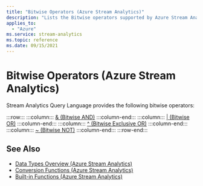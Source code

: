 ```yaml
---
title: "Bitwise Operators (Azure Stream Analytics)"
description: "Lists the Bitwise operators supported by Azure Stream Analytics."
applies_to:
  - "Azure"
ms.service: stream-analytics
ms.topic: reference
ms.date: 09/15/2021
---
```


# Bitwise Operators (Azure Stream Analytics)

Stream Analytics Query Language provides the following bitwise operators:

:::row:::
    :::column:::
        [& (Bitwise AND)](bitwise-and-azure-stream-analytics.md)
    :::column-end:::
    :::column:::
        [| (Bitwise OR)](bitwise-or-azure-stream-analytics.md)
    :::column-end:::
    :::column:::
        [^ (Bitwise Exclusive OR)](bitwise-xor-azure-stream-analytics.md)
    :::column-end:::
    :::column:::
        [~ (Bitwise NOT)](bitwise-not-azure-stream-analytics.md)
    :::column-end:::
:::row-end:::

## See Also

- [Data Types Overview &#40;Azure Stream Analytics&#41;](data-types-azure-stream-analytics.md)
- [Conversion Functions &#40;Azure Stream Analytics&#41;](conversion-functions-azure-stream-analytics.md)
- [Built-in Functions &#40;Azure Stream Analytics&#41;](built-in-functions-azure-stream-analytics.md)